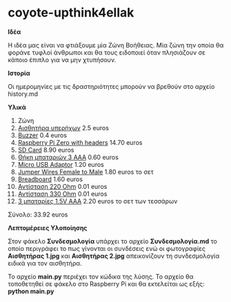 # coyote-upthink4ellak

**Ιδέα**

Η ιδέα μας είναι να φτιάξουμε μία Ζώνη Βοήθειας. Μία ζώνη την οποία θα φοράνε τυφλοί άνθρωποι και θα τους ειδοποιεί όταν πλησιάζουν σε κάποιο έπιπλο για να μην χτυπήσουν.

**Ιστορία**

Οι ημερομηνίες με τις δραστηριότητες μπορούν να βρεθούν στο αρχείο history.md

**Υλικά**

1. Ζώνη
2. [Αισθητήρα υπερήχων](https://grobotronics.com/ultrasonic-sensor-sr04.html) 2.5 euros
3. [Buzzer](https://grobotronics.com/buzzer-5v.html?sl=en) 0.4 euros
4. [Raspberry Pi Zero with headers](https://nettop.gr/index.php/component/virtuemart/raspberry-pi-zero-w-with-headers.html?Itemid=1678) 14.70 euros
5. [SD Card](https://grobotronics.com/microsdhc-16gb-class-10-sandisk-ultra-sdsquar-sdsquar-016g-gn6ma.html) 8.90 euros
6. [Θήκη μπαταριών 3 ΑΑΑ](https://grobotronics.com/battery-holder-3xa-with-wires.html) 0.60 euros
7. [Micro USB Adaptor](https://grobotronics.com/usb-micro-to-jack-female-5.5x2.1.html?sl=en) 1.20 euros
8. [Jumper Wires Female to Male](https://grobotronics.com/jumper-wires-15cm-female-to-male-pack-of-10.html) 1.80 euros το σετ
9. [Breadboard](https://grobotronics.com/breadboard-mini-white.html) 1.60 euros
10. [Αντίσταση 220 Ohm](https://grobotronics.com/carbon-1-4w-5-220ohm.html) 0.01 euros
11. [Αντίσταση 330 Ohm](https://grobotronics.com/carbon-1-4w-5-330ohm.html) 0.01 euros
12. [3 μπαταρίες 1.5V AAA](https://grobotronics.com/battery-varta-alkaline-longlife-lr61-1.5v-aaa-4pack.html) 2.20 euros το σετ των τεσσάρων

Σύνολο: 33.92 euros

**Λεπτομέρειες Υλοποίησης**

Στον φάκελο **Συνδεσμολογία** υπάρχει το αρχείο **Συνδεσμολογία.md** το οποίο περιγράφει το πως γίνονται οι συνδέσεις ενώ οι φωτογραφίες **Αισθητήρας 1.jpg** και **Αισθητήρας 2.jpg** απεικονίζουν τη συνδεσμολογία ειδικά για τον αισθητήρα.

Το αρχείο **main.py** περιέχει τον κώδικα της λύσης. Το αρχείο θα τοποθετηθεί σε φάκελο στο Raspberry Pi και θα εκτελείται ως εξής:
**python main.py**
